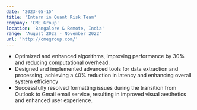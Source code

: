 ```yaml
---
date: '2023-05-15'
title: 'Intern in Quant Risk Team'
company: 'CME Group'
location: 'Bangalore & Remote, India'
range: 'August 2022 - November 2022'
url: 'http://cmegroup.com/'
---
```


- Optimized and enhanced algorithms, improving performance by 30% and reducing computational overhead.
- Designed and implemented advanced tools for data extraction and processing, achieving a 40% reduction in latency and enhancing overall system efficiency
- Successfully resolved formatting issues during the transition from Outlook to Gmail email service, resulting in improved visual aesthetics and enhanced user experience.
